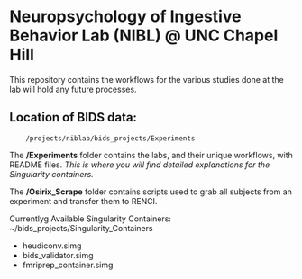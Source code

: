 # Neuropsychology of Ingestive Behavior Lab (NIBL) @  UNC Chapel Hill

This repository contains the workflows for the various studies done at the lab will hold any future processes.

## Location of BIDS data:
        /projects/niblab/bids_projects/Experiments

The **/Experiments** folder contains the labs, and their unique workflows, with README files. *This is where you will find detailed explanations for the Singularity containers.*

The **/Osirix_Scrape** folder contains scripts used to grab all subjects from an experiment and transfer them to RENCI.

Currentlyg Available Singularity Containers:
~/bids_projects/Singularity_Containers
- heudiconv.simg
- bids_validator.simg
- fmriprep_container.simg
